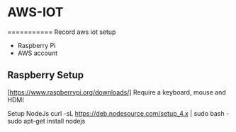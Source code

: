 # AWS-IOT
===========
Record aws iot setup

* Raspberry Pi 
* AWS account

Raspberry Setup
------------------
[https://www.raspberrypi.org/downloads/]
Require a keyboard, mouse and HDMI

Setup NodeJs
    curl -sL https://deb.nodesource.com/setup_4.x | sudo bash -
    sudo apt-get install nodejs
